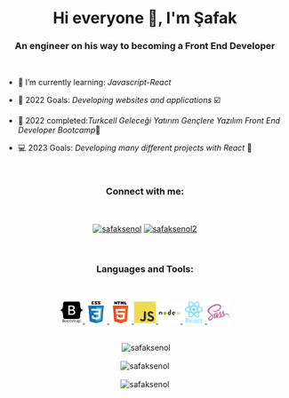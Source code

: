 <h1 align="center">Hi everyone 👋, I'm Şafak</h1>
<h3 align="center">An engineer on his way to becoming a Front End Developer</h3>
<br />

- 🌱 I’m currently learning: *Javascript-React*

- 🔭 2022 Goals: *Developing websites and applications* ☑️

- 🏁 2022 completed:*Turkcell Geleceği Yatırım Gençlere Yazılım Front End Developer Bootcamp*🥇

- 💻 2023 Goals: *Developing many different projects with React* 🏹


<br />
<h3 align="center">Connect with me:</h3>
<br />
<p align="center">
<a href="https://www.linkedin.com/in/safaksenol/" target="blank"><img align="center" src="https://raw.githubusercontent.com/rahuldkjain/github-profile-readme-generator/master/src/images/icons/Social/linked-in-alt.svg" alt="safaksenol" height="30" width="40" /></a>
<a href="https://www.instagram.com/safaksenoll/" target="blank"><img align="center" src="https://raw.githubusercontent.com/rahuldkjain/github-profile-readme-generator/master/src/images/icons/Social/instagram.svg" alt="safaksenol2" height="30" width="40" /></a>
</p>
<br />
<h3 align="center">Languages and Tools:</h3>
<br />
<p align="center"> <a href="https://getbootstrap.com" target="_blank" rel="noreferrer"> <img src="https://raw.githubusercontent.com/devicons/devicon/master/icons/bootstrap/bootstrap-plain-wordmark.svg" alt="bootstrap" width="40" height="40"/> </a><a href="https://www.w3schools.com/css/" target="_blank" rel="noreferrer"> <img src="https://raw.githubusercontent.com/devicons/devicon/master/icons/css3/css3-original-wordmark.svg" alt="css3" width="40" height="40"/> </a> <a href="https://www.w3.org/html/" target="_blank" rel="noreferrer"> <img src="https://raw.githubusercontent.com/devicons/devicon/master/icons/html5/html5-original-wordmark.svg" alt="html5" width="40" height="40"/> </a> <a href="https://developer.mozilla.org/en-US/docs/Web/JavaScript" target="_blank" rel="noreferrer"> <img src="https://raw.githubusercontent.com/devicons/devicon/master/icons/javascript/javascript-original.svg" alt="javascript" width="40" height="40"/> </a> <a href="https://nodejs.org" target="_blank" rel="noreferrer"> <img src="https://raw.githubusercontent.com/devicons/devicon/master/icons/nodejs/nodejs-original-wordmark.svg" alt="nodejs" width="40" height="40"/> </a><a href="https://reactjs.org/" target="_blank" rel="noreferrer"> <img src="https://raw.githubusercontent.com/devicons/devicon/master/icons/react/react-original-wordmark.svg" alt="react" width="40" height="40"/> </a> <a href="https://sass-lang.com" target="_blank" rel="noreferrer"> <img src="https://raw.githubusercontent.com/devicons/devicon/master/icons/sass/sass-original.svg" alt="sass" width="40" height="40"/> </a>
<br />
<br />
<div align="center">


<p>&nbsp;<img align="center" src="https://github-readme-stats.vercel.app/api?username=safaksenoleem&show_icons=true&locale=en" alt="safaksenol" /></p>
<p><img align="center" src="https://github-readme-streak-stats.herokuapp.com/?user=safaksenoleem&" alt="safaksenol" /></p>
<p><img align="center" src="https://github-readme-stats.vercel.app/api/top-langs?username=safaksenoleem&show_icons=true&locale=en&layout=compact" alt="safaksenol"/></p>

</div>
